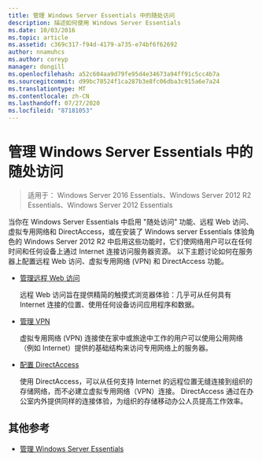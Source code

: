 ```yaml
---
title: 管理 Windows Server Essentials 中的随处访问
description: 描述如何使用 Windows Server Essentials
ms.date: 10/03/2016
ms.topic: article
ms.assetid: c369c317-f94d-4179-a735-e74bf6f62692
author: nnamuhcs
ms.author: coreyp
manager: dongill
ms.openlocfilehash: a52c604aa9d79fe95d4e34673a94ff91c5cc4b7a
ms.sourcegitcommit: d99bc78524f1ca287b3e8fc06dba3c915a6e7a24
ms.translationtype: MT
ms.contentlocale: zh-CN
ms.lasthandoff: 07/27/2020
ms.locfileid: "87181053"
---
```

# <a name="manage-anywhere-access-in-windows-server-essentials"></a>管理 Windows Server Essentials 中的随处访问

>适用于： Windows Server 2016 Essentials、Windows Server 2012 R2 Essentials、Windows Server 2012 Essentials

当你在 Windows Server Essentials 中启用 "随处访问" 功能、远程 Web 访问、虚拟专用网络和 DirectAccess，或在安装了 Windows server Essentials 体验角色的 Windows Server 2012 R2 中启用这些功能时，它们使网络用户可以在任何时间和任何设备上通过 Internet 连接访问服务器资源。 以下主题讨论如何在服务器上配置远程 Web 访问、虚拟专用网络 (VPN) 和 DirectAccess 功能。

-   [管理远程 Web 访问](Manage-Remote-Web-Access-in-Windows-Server-Essentials.md)

     远程 Web 访问旨在提供精简的触摸式浏览器体验：几乎可从任何具有 Internet 连接的位置、使用任何设备访问应用程序和数据。

-   [管理 VPN](Manage-VPN-in-Windows-Server-Essentials.md)

     虚拟专用网络 (VPN) 连接使在家中或旅途中工作的用户可以使用公用网络（例如 Internet）提供的基础结构来访问专用网络上的服务器。

-   [配置 DirectAccess](Configure-DirectAccess-in-Windows-Server-Essentials.md)

     使用 DirectAccess，可以从任何支持 Internet 的远程位置无缝连接到组织的存储网络，而不必建立虚拟专用网络（VPN）连接。 DirectAccess 通过在办公室内外提供同样的连接体验，为组织的存储移动办公人员提高工作效率。

## <a name="additional-references"></a>其他参考

-   [管理 Windows Server Essentials](Manage-Windows-Server-Essentials.md)

